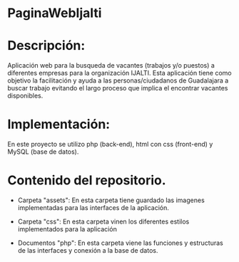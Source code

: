 # PaginaWebIjalti

# Descripción:
Aplicación web para la busqueda de vacantes (trabajos y/o puestos) a diferentes empresas para la organización IJALTI.
Esta aplicación tiene como objetivo la facilitación y ayuda a las personas/ciudadanos de Guadalajara a buscar trabajo 
evitando el largo proceso que implica el encontrar vacantes disponibles.


# Implementación:
En este proyecto se utilizo php (back-end), html con css (front-end) y MySQL (base de datos).


# Contenido del repositorio.
* Carpeta "assets":
En esta carpeta tiene guardado las imagenes implementadas para las interfaces de la aplicación.

* Carpeta "css":
En esta carpeta vinen los diferentes estilos implementados para la aplicación

* Documentos "php":
En esta carpeta viene las funciones y estructuras de las interfaces y conexión a la base de datos.
